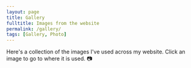 ```yaml
---
layout: page
title: Gallery
fulltitle: Images from the website
permalink: /gallery/
tags: [Gallery, Photo]
---
```


Here's a collection of the images I've used across my website. Click an image to go to where it is used. 📷

<div id='masonry' class="grid">
    <div class="grid-sizer"></div>
    <div class="gutter-sizer"></div>
    <!-- Images from blog posts -->
    <a href="/2020/10/23/radar-chart"><img src="/assets/img/blog/radarChart/thumbnail.png" alt="" class="grid-item" style="padding: 0"></a>
    <a href="/2020/09/05/googletrans"><img src="/assets/img/blog/googletrans/GoogleTranslation.gif" alt="" class="grid-item" style="padding: 0"></a>
    <a href="/2020/05/20/google-scripts"><img src="/assets/img/blog/GoogleAppsScript/GoogleAppsScriptsDemo_04-07-20.gif" alt="" class="grid-item" style="padding: 0"></a>
    <a href="/2019/07/20/openstreetmaps"><img src="/assets/img/blog/osm/thumbnail.png" alt="" class="grid-item" style="padding: 0"></a>
    <a href="/2019/06/04/progress-bar"><img src="/assets/img/blog/progressBar/thumbnail.gif" alt="" class="grid-item" style="padding: 0"></a>
    <a href="/2019/02/07/spreadPoints"><img src="/assets/img/blog/spreadPoints/spreadPoints.png" alt="" class="grid-item" style="padding: 0"></a>
    <a href="/2019/02/07/benVorlich"><img src="/assets/img/blog/benVorlich/BenVorlich_Thumbnail.JPG" alt="" class="grid-item" style="padding: 0"></a>
    <a href="/2018/09/11/creating-R-package"><img src="/assets/img/blog/packageR/thumbnail.svg" alt="" class="grid-item" style="padding: 0"></a>
    <!-- Images from about page -->
    <a href="/about/"><img src="/assets/img/about/AvenInCarrier.jpg" alt="" class="grid-item" style="padding: 0"></a>
    <a href="/about/"><img src="/assets/img/about/JoannaAndAvenMatching.jpg" alt="" class="grid-item" style="padding: 0"></a>
    <a href="/about/"><img src="/assets/img/about/MeAndAven.jpg" alt="" class="grid-item" style="padding: 0"></a>
    <a href="/about/"><img src="/assets/img/about/Sunshine.jpg" alt="" class="grid-item" style="padding: 0"></a>
    <a href="/about/"><img src="/assets/img/AboutFeatureImage.jpeg" alt="" class="grid-item" style="padding: 0"></a>
    <!-- Images from projects page -->
    <a href="/projects/btbgenie"><img src="/assets/img/projects/BTBGENIELogo.png" alt="" class="grid-item" style="padding: 0"></a>
    <a href="/projects/website"><img src="/assets/img/projects/websiteLogo.png" alt="" class="grid-item" style="padding: 0"></a>
    <a href="/projects/teaching"><img src="/assets/img/projects/teachingProjectsLogo.png" alt="" class="grid-item" style="padding: 0"></a>
    <a href="/projects/homoplasyfinder"><img src="/assets/img/projects/homoplasyFinderLogo.png" alt="" class="grid-item" style="padding: 0"></a>
    <a href="/projects/woodchester"><img src="/assets/img/projects/woodchesterLogo.png" alt="" class="grid-item" style="padding: 0"></a>
    <a href="/projects/newzealand"><img src="/assets/img/projects/newZealandLogo.png" alt="" class="grid-item" style="padding: 0"></a>
    <a href="/projects/basicplotter"><img src="/assets/img/projects/basicPlotteRLogo.png" alt="" class="grid-item" style="padding: 0"></a>
</div> 

<script src="{{ "/assets/js/vendor/imagesloaded.min.js" | relative_url }}" type="text/javascript"></script>
<script src="{{ "/assets/js/vendor/masonry.pkgd.min.js" | relative_url }}" type="text/javascript"></script>
